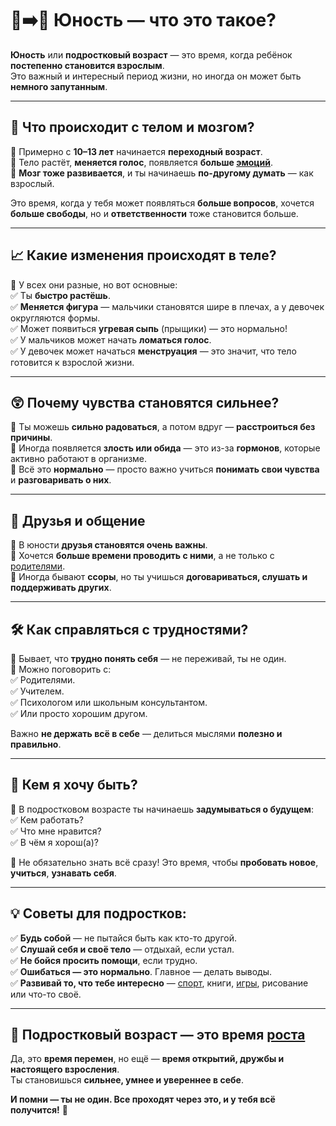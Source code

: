 # 🧒➡️🧑 Юность — что это такое?

**Юность** или **подростковый возраст** — это время, когда ребёнок **постепенно становится взрослым**.  
Это важный и интересный период жизни, но иногда он может быть **немного запутанным**.

---

## 🧠 Что происходит с телом и мозгом?

🔹 Примерно с **10–13 лет** начинается **переходный возраст**.  
🔹 Тело растёт, **меняется голос**, появляется **больше [эмоций](emotion.md)**.  
🔹 **Мозг тоже развивается**, и ты начинаешь **по-другому думать** — как взрослый.

Это время, когда у тебя может появляться **больше вопросов**, хочется **больше свободы**, но и **ответственности** тоже становится больше.

---

## 📈 Какие изменения происходят в теле?

🔹 У всех они разные, но вот основные:  
✅ Ты **быстро растёшь**.  
✅ **Меняется фигура** — мальчики становятся шире в плечах, а у девочек округляются формы.  
✅ Может появиться **угревая сыпь** (прыщики) — это нормально!  
✅ У мальчиков может начать **ломаться голос**.  
✅ У девочек может начаться **менструация** — это значит, что тело готовится к взрослой жизни.

---

## 😲 Почему чувства становятся сильнее?

🔹 Ты можешь **сильно радоваться**, а потом вдруг — **расстроиться без причины**.  
🔹 Иногда появляется **злость или обида** — это из-за **гормонов**, которые активно работают в организме.  
🔹 Всё это **нормально** — просто важно учиться **понимать свои чувства** и **разговаривать о них**.

---

## 👥 Друзья и общение

🔹 В юности **друзья становятся очень важны**.  
🔹 Хочется **больше времени проводить с ними**, а не только с [родителями](parents.md).  
🔹 Иногда бывают **ссоры**, но ты учишься **договариваться, слушать и поддерживать других**.

---

## 🛠 Как справляться с трудностями?

🔹 Бывает, что **трудно понять себя** — не переживай, ты не один.  
🔹 Можно поговорить с:  
✅ Родителями.  
✅ Учителем.  
✅ Психологом или школьным консультантом.  
✅ Или просто хорошим другом.

Важно **не держать всё в себе** — делиться мыслями **полезно и правильно**.

---

## 🧭 Кем я хочу быть?

🔹 В подростковом возрасте ты начинаешь **задумываться о будущем**:  
✅ Кем работать?  
✅ Что мне нравится?  
✅ В чём я хорош(а)?

🔹 Не обязательно знать всё сразу! Это время, чтобы **пробовать новое**, **учиться**, **узнавать себя**.

---

## 💡 Советы для подростков:

✅ **Будь собой** — не пытайся быть как кто-то другой.  
✅ **Слушай себя и своё тело** — отдыхай, если устал.  
✅ **Не бойся просить помощи**, если трудно.  
✅ **Ошибаться — это нормально**. Главное — делать выводы.  
✅ **Развивай то, что тебе интересно** — [спорт](sport.md), книги, [игры](game.md), рисование или что-то своё.

---

## 🧡 Подростковый возраст — это время [роста](height.md)

Да, это **время перемен**, но ещё — **время открытий, дружбы и настоящего взросления**.  
Ты становишься **сильнее, умнее и увереннее в себе**.  

**И помни — ты не один. Все проходят через это, и у тебя всё получится!** 🚀
